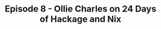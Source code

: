 ---
title: Episode 8 - Ollie Charles on 24 Days of Hackage and Nix
url: http://www.haskellcast.com/episode/008-ollie-charles-on-24-days-of-hackage-and-nix/
authors:
- The Haskell Cast
type: article
tags:
- nix
doHaskell-type: blog post
dohaskell-year: 2014
---